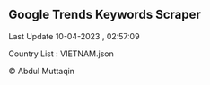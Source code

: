 

## Google Trends Keywords Scraper 
 
Last Update 10-04-2023 , 02:57:09

Country List :
VIETNAM.json



© Abdul Muttaqin 
